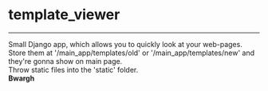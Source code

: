 # template_viewer
<hr>
Small Django app, which allows you to quickly look at your web-pages.<br>
Store them at '/main_app/templates/old' or '/main_app/templates/new' and they're gonna show on main page.<br>
Throw static files into the 'static' folder.<br>
<strong>Bwargh</strong>
